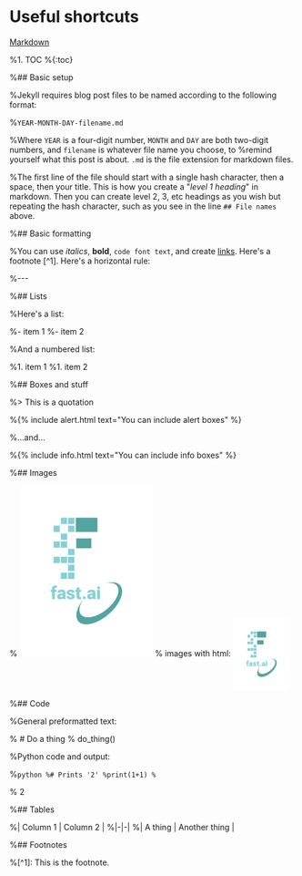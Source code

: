 # Useful shortcuts

[Markdown](https://guides.github.com/features/mastering-markdown/)

%1. TOC
%{:toc}

%## Basic setup

%Jekyll requires blog post files to be named according to the following format:

%`YEAR-MONTH-DAY-filename.md`

%Where `YEAR` is a four-digit number, `MONTH` and `DAY` are both two-digit numbers, and `filename` is whatever file name you choose, to %remind yourself what this post is about. `.md` is the file extension for markdown files.

%The first line of the file should start with a single hash character, then a space, then your title. This is how you create a "*level 1 heading*" in markdown. Then you can create level 2, 3, etc headings as you wish but repeating the hash character, such as you see in the line `## File names` above.

%## Basic formatting

%You can use *italics*, **bold**, `code font text`, and create [links](https://www.markdownguide.org/cheat-sheet/). Here's a footnote [^1]. Here's a horizontal rule:

%---

%## Lists

%Here's a list:

%- item 1
%- item 2

%And a numbered list:

%1. item 1
%1. item 2

%## Boxes and stuff

%> This is a quotation

%{% include alert.html text="You can include alert boxes" %}

%...and...

%{% include info.html text="You can include info boxes" %}

%## Images

% ![](/images/logo.png "fast.ai's logo")
% images with html: <img src="images/logo.png" width="100" img align="center"/>

%## Code

%General preformatted text:

%    # Do a thing
 %   do_thing()

%Python code and output:

%```python
%# Prints '2'
%print(1+1)
%```

%    2

%## Tables

%| Column 1 | Column 2 |
%|-|-|
%| A thing | Another thing |

%## Footnotes

%[^1]: This is the footnote.

